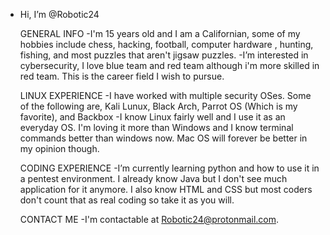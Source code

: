 - Hi, I’m @Robotic24

  GENERAL INFO
-I'm 15 years old and I am a Californian, some of my hobbies include chess, hacking, football, computer hardware
 , hunting, fishing, and most puzzles that aren't jigsaw puzzles.
-I’m interested in cybersecurity, I love blue team and red team although i'm more skilled in red team. This is the career field I wish to pursue.
   
     LINUX EXPERIENCE
   -I have worked with multiple security OSes. Some of the following are, Kali Lunux, Black Arch, Parrot OS (Which is my favorite), and Backbox
   -I know Linux fairly well and I use it as an everyday OS. I'm loving it more than Windows and I know terminal commands better than windows now.
    Mac OS will forever be better in my opinion though.
    
    CODING EXPERIENCE
-I’m currently learning python and how to use it in a pentest environment. I already know Java but I don't see much application for it anymore.
  I also know HTML and CSS but most coders don't count that as real coding so take it as you will.
 
    CONTACT ME
-I'm contactable at Robotic24@protonmail.com.
